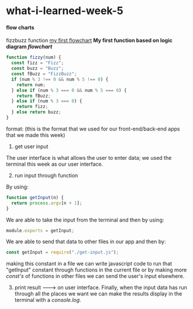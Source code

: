 # what-i-learned-week-5

#### flow charts

fizzbuzz function [my first flowchart](fizzbuzzflowchart.png)
**My first function based on logic diagram _flowchart_**

```javascript
function fizzy(num) {
  const fizz = "Fizz";
  const buzz = "Buzz";
  const fBuzz = "FizzBuzz";
  if (num % 3 !== 0 && num % 5 !== 0) {
    return num;
  } else if (num % 3 === 0 && num % 5 === 0) {
    return fBuzz;
  } else if (num % 3 === 0) {
    return fizz;
  } else return buzz;
}
```

format: (this is the format that we used for our front-end/back-end apps that we made this week)

1. get user input

The user interface is what allows the user to enter data; we used the terminal this week as our user interface.

2. run input through function

By using:

```javascript
function getInput(n) {
  return process.argv[n + 1];
}
```

We are able to take the input from the terminal and then by using:

```javascript
module.exports = getInput;
```

We are able to send that data to other files in our app and then by:

```javascript
const getInput = require("./get-input.js");
```

making this constant in a file we can write javascript code to run that "getInput" constant through functions in the current file or by making more _const's_ of functions in other files we can send the user's input elsewhere.

3. print result ---> on user interface.
   Finally, when the input data has run through all the places we want we can make the results display in the terminal with a _console.log_.
